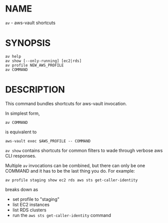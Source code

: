 # NAME

`av` - aws-vault shortcuts

# SYNOPSIS

```shell
av help
av show [--only-running] [ec2|rds]
av profile NEW_AWS_PROFILE
av COMMAND
```

# DESCRIPTION

This command bundles shortcuts for aws-vault invocation.

In simplest form,

```shell
av COMMAND
```
is equivalent to
```shell
aws-vault exec $AWS_PROFILE -- COMMAND
```

`av show` contains shortcuts for common filters to wade through verbose aws CLI responses.

Multiple `av` invocations can be combined, but there can only be one COMMAND and it has to be the last thing you do. For example:

```shell
av profile staging show ec2 rds aws sts get-caller-identity
```
breaks down as
 - set profile to "staging"
 - list EC2 instances
 - list RDS clusters
 - run the `aws sts get-caller-identity` command

